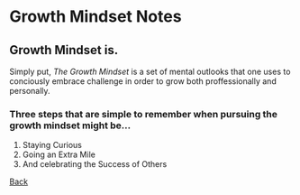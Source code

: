 
# Growth Mindset Notes


## **Growth Mindset is.**

Simply put, *The Growth Mindset* is a set of mental outlooks that one uses to conciously embrace challenge in order to grow both proffessionally and personally. 

### Three steps that are simple to remember when pursuing the growth mindset might be...
1. Staying Curious
2. Going an Extra Mile
3. And celebrating the Success of Others

[Back](README.md)

